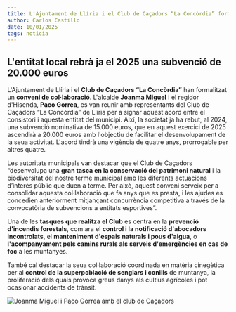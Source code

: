 ```yaml
---
title: L'Ajuntament de Llíria i el Club de Caçadors “La Concòrdia” formalitzen un conveni de col·laboració
author: Carlos Castillo
date: 10/01/2025
tags: noticia
---
```



## L'entitat local rebrà ja el 2025 una subvenció de 20.000 euros

L'Ajuntament de Llíria i el **Club de Caçadors “La Concòrdia”** han formalitzat un **conveni de col·laboració**. L'alcalde **Joanma Miguel** i el regidor d'Hisenda, **Paco Gorrea**, es van reunir amb representants del Club de Caçadors “La Concòrdia” de Llíria per a signar aquest acord entre el consistori i aquesta entitat del municipi. Així, la societat ja ha rebut, al 2024, una subvenció nominativa de 15.000 euros, que en aquest exercici de 2025 ascendirà a 20.000 euros amb l'objectiu de facilitar el desenvolupament de la seua activitat. L'acord tindrà una vigència de quatre anys, prorrogable per altres quatre.

Les autoritats municipals van destacar que el Club de Caçadors “desenvolupa una **gran tasca en la conservació del patrimoni natural** i la biodiversitat del nostre terme municipal amb les diferents actuacions d’interès públic que duen a terme. Per això, aquest conveni serveix per a consolidar aquesta col·laboració que fa anys que es presta, i les ajudes es concedien anteriorment mitjançant concurrència competitiva a través de la convocatòria de subvencions a entitats esportives”.

Una de les **tasques que realitza el Club** es centra en la **prevenció d'incendis forestals**, com ara el **control i la notificació d'abocadors incontrolats**, el **manteniment d'espais naturals i pous d'aigua**, o **l'acompanyament pels camins rurals als serveis d'emergències en cas de foc** a les muntanyes.

També cal destacar la seua col·laboració coordinada en matèria cinegètica per al **control de la superpoblació de senglars i conills** de muntanya, la proliferació dels quals provoca greus danys als cultius agrícoles i pot ocasionar accidents de trànsit.


![Joanma Miguel i Paco Gorrea amb el club de Caçadors](/assets/continguts/recursos/20250110-reunión-club-cazadores.jpg "Joanma Miguel i Paco Gorrea amb el club de Caçadors")









